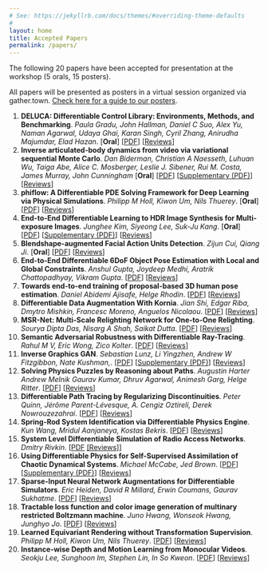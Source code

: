 ```yaml
---
# See: https://jekyllrb.com/docs/themes/#overriding-theme-defaults
#
layout: home
title: Accepted Papers
permalink: /papers/
---
```


The following 20 papers have been accepted for presentation at the workshop (5 orals, 15 posters).

All papers will be presented as posters in a virtual session organized via gather.town. [Check here for a guide to our posters](/diffcvgp/assets/papers/poster_key.pdf).

1. **DELUCA: Differentiable Control Library: Environments, Methods, and Benchmarking**. *Paula Gradu, John Hallman, Daniel C Suo, Alex Yu, Naman Agarwal, Udaya Ghai, Karan Singh, Cyril Zhang, Anirudha Majumdar, Elad Hazan*. [**Oral**] [[PDF](/diffcvgp/assets/papers/1.pdf)] [[Reviews](/diffcvgp/reviews/1)]
2. **Inverse articulated-body dynamics from video via variational sequential Monte Carlo**. *Dan Biderman, Christian A Naesseth, Luhuan Wu, Taiga Abe, Alice C. Mosberger, Leslie J. Sibener, Rui M. Costa, James Murray, John Cunningham* [**Oral**] [[PDF](/diffcvgp/assets/papers/2.pdf)] [[Supplementary (PDF)](/diffcvgp/assets/papers/2-supp.pdf)] [[Reviews](/diffcvgp/reviews/2)]
3. **phiflow: A Differentiable PDE Solving Framework for Deep Learning via Physical Simulations**. *Philipp M Holl, Kiwon Um, Nils Thuerey*. [**Oral**] [[PDF](/diffcvgp/assets/papers/3.pdf)] [[Reviews](/diffcvgp/reviews/3)]
4. **End-to-End Differentiable Learning to HDR Image Synthesis for Multi-exposure Images**. *Junghee Kim, Siyeong Lee, Suk-Ju Kang*. [**Oral**] [[PDF](/diffcvgp/assets/papers/4.pdf)] [[Supplementary (PDF)](/diffcvgp/assets/papers/4-supp.pdf)] [[Reviews](/diffcvgp/reviews/4)]
5. **Blendshape-augmented Facial Action Units Detection**. *Zijun Cui, Qiang Ji*. [**Oral**] [[PDF](/diffcvgp/assets/papers/5.pdf)] [[Reviews](/diffcvgp/reviews/5)]
6. **End-to-End Differentiable 6DoF Object Pose Estimation with Local and Global Constraints**. *Anshul Gupta, Joydeep Medhi, Aratrik Chattopadhyay, Vikram Gupta*. [[PDF](/diffcvgp/assets/papers/6.pdf)] [[Reviews](/diffcvgp/reviews/6)]
7. **Towards end-to-end training of proposal-based 3D human pose estimation**. *Daniel Abidemi Ajisafe, Helge Rhodin*. [[PDF](/diffcvgp/assets/papers/7.pdf)] [[Reviews](/diffcvgp/reviews/7)]
8. **Differentiable Data Augmentation With Kornia**. *Jian Shi, Edgar Riba, Dmytro Mishkin, Francesc Moreno, Anguelos Nicolaou*. [[PDF](/diffcvgp/assets/papers/8.pdf)] [[Reviews](/diffcvgp/reviews/8)]
9. **MSR-Net: Multi-Scale Relighting Network for One-to-One Relighting**. *Sourya Dipta Das, Nisarg A Shah, Saikat Dutta*. [[PDF](/diffcvgp/assets/papers/9.pdf)] [[Reviews](/diffcvgp/reviews/9)]
10. **Semantic Adversarial Robustness with Differentiable Ray-Tracing**. *Rahul M V, Eric Wong, Zico Kolter*. [[PDF](/diffcvgp/assets/papers/10.pdf)] [[Reviews](/diffcvgp/reviews/10)]
11. **Inverse Graphics GAN**. *Sebastian Lunz, Li Yingzhen, Andrew W Fitzgibbon, Nate Kushman,*. [[PDF](/diffcvgp/assets/papers/11.pdf)] [[Supplementary (PDF)](/diffcvgp/assets/papers/11-supp.pdf)] [[Reviews](/diffcvgp/reviews/11)]
12. **Solving Physics Puzzles by Reasoning about Paths**. *Augustin Harter Andrew Melnik Gaurav Kumar, Dhruv Agarwal, Animesh Garg, Helge Ritter*. [[PDF](/diffcvgp/assets/papers/12.pdf)] [[Reviews](/diffcvgp/reviews/12)]
13. **Differentiable Path Tracing by Regularizing Discontinuities**. *Peter Quinn, Jérôme Parent-Lévesque, A. Cengiz Oztireli, Derek Nowrouzezahrai*. [[PDF](/diffcvgp/assets/papers/13.pdf)] [[Reviews](/diffcvgp/reviews/13)]
14. **Spring-Rod System Identification via Differentiable Physics Engine**. *Kun Wang, Mridul Aanjaneya, Kostas Bekris*. [[PDF](/diffcvgp/assets/papers/14.pdf)] [[Reviews](/diffcvgp/reviews/14)]
15. **System Level Differentiable Simulation of Radio Access Networks**. *Dmitry Rivkin*. [[PDF](/diffcvgp/assets/papers/15.pdf) [[Reviews]](/diffcvgp/reviews/15)]
16. **Using Differentiable Physics for Self-Supervised Assimilation of Chaotic Dynamical Systems**. *Michael McCabe, Jed Brown*. [[PDF](/diffcvgp/assets/papers/16.pdf)] [[Supplementary (PDF)](/diffcvgp/assets/papers/16-supp.pdf)] [[Reviews](/diffcvgp/reviews/16)]
17. **Sparse-Input Neural Network Augmentations for Differentiable Simulators**. *Eric Heiden, David R Millard, Erwin Coumans, Gaurav Sukhatme*. [[PDF](/diffcvgp/assets/papers/17.pdf)] [[Reviews](/diffcvgp/reviews/17)]
18. **Tractable loss function and color image generation of multinary restricted Boltzmann machine**. *Juno Hwang, Wonseok Hwang, Junghyo Jo*. [[PDF](/diffcvgp/assets/papers/18.pdf)] [[Reviews](/diffcvgp/reviews/18)]
19. **Learned Equivariant Rendering without Transformation Supervision**. *Philipp M Holl, Kiwon Um, Nils Thuerey*. [[PDF](/diffcvgp/assets/papers/19.pdf)] [[Reviews](/diffcvgp/reviews/19)]
20. **Instance-wise Depth and Motion Learning from Monocular Videos**. *Seokju Lee, Sunghoon Im, Stephen Lin, In So Kweon*. [[PDF](/diffcvgp/assets/papers/20.pdf)] [[Reviews](/diffcvgp/reviews/20)]
